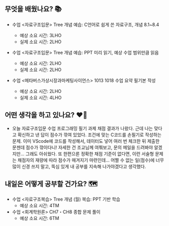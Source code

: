 ## 무엇을 배웠나요? 📚
- 수업 <자료구조입문> Tree 개념 예습: C언어로 쉽게 쓴 자료구조, 개념 8.1~8.4
    - 예상 소요 시간: 3LHO
    - 실제 소요 시간: 2LHO

- 수업 <자료구조입문> Tree 개념 예습: PPT 미리 읽기, 예상 수업 범위만큼 읽음
    - 예상 소요 시간: 2LHO
    - 실제 소요 시간: 2LHO

- 수업 <메타버스가상시장과마케팅사이언스> 1013 1018 수업 요약 필기본 작성
    - 예상 소요 시간: 2LHO
    - 실제 소요 시간: 4LHO

## 어떤 생각을 하고 있나요? ❤️‍🔥
- 오늘 자료구조입문 수업 프로그래밍 필기 과제 채점 결과가 나왔다. 근데 나는 맞다고 확신하고 낸 답이 점수가 깎여 있었다. 조건에 맞는 C코드를 손필기로 작성하는 문제. 이미 VScode에 코드를 작성해서, 데이터도 넣어 여러 번 체크한 뒤 제출한 문젠데 점수가 깎이다니! 자세한 건 조교님께 여쭤보고, 문의 메일을 드려봐야 알겠지만... 그래도 아쉬웠다. 또 한편으론 정확한 채점 기준이 없다면, 이런 서술형 문제는 채점자의 재량에 따라 점수가 매겨지기 마련인데... 어쩔 수 없는 일(점수)에 너무 많이 신경 쓰지 말고, 뚝심 있게 내 공부를 지속해 나가야겠다고 생각했다.

## 내일은 어떻게 공부할 건가요? 🗺
- 수업 <자료구조복습> Tree 개념 (월) 복습: PPT 기반 학습
    - 예상 소요 시간: 4TM
- 수업 <회계학원론> CH7・CH8 종합 문제 풀이
    - 예상 소요 시간: 6TM